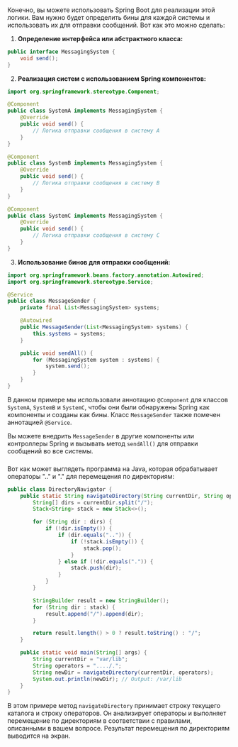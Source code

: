 ###
Конечно, вы можете использовать Spring Boot для реализации этой логики. Вам нужно будет определить бины для каждой системы и использовать их для отправки сообщений. Вот как это можно сделать:

1. **Определение интерфейса или абстрактного класса:**

```java
public interface MessagingSystem {
    void send();
}
```

2. **Реализация систем с использованием Spring компонентов:**

```java
import org.springframework.stereotype.Component;

@Component
public class SystemA implements MessagingSystem {
    @Override
    public void send() {
        // Логика отправки сообщения в систему A
    }
}

@Component
public class SystemB implements MessagingSystem {
    @Override
    public void send() {
        // Логика отправки сообщения в систему B
    }
}

@Component
public class SystemC implements MessagingSystem {
    @Override
    public void send() {
        // Логика отправки сообщения в систему C
    }
}
```

3. **Использование бинов для отправки сообщений:**

```java
import org.springframework.beans.factory.annotation.Autowired;
import org.springframework.stereotype.Service;

@Service
public class MessageSender {
    private final List<MessagingSystem> systems;

    @Autowired
    public MessageSender(List<MessagingSystem> systems) {
        this.systems = systems;
    }

    public void sendAll() {
        for (MessagingSystem system : systems) {
            system.send();
        }
    }
}
```

В данном примере мы использовали аннотацию `@Component` для классов `SystemA`, `SystemB` и `SystemC`, чтобы они были обнаружены Spring как компоненты и созданы как бины. Класс `MessageSender` также помечен аннотацией `@Service`.

Вы можете внедрить `MessageSender` в другие компоненты или контроллеры Spring и вызывать метод `sendAll()` для отправки сообщений во все системы.
###
Вот как может выглядеть программа на Java, которая обрабатывает операторы ".." и "." для перемещения по директориям:

```java
public class DirectoryNavigator {
    public static String navigateDirectory(String currentDir, String operators) {
        String[] dirs = currentDir.split("/");
        Stack<String> stack = new Stack<>();

        for (String dir : dirs) {
            if (!dir.isEmpty()) {
                if (dir.equals("..")) {
                    if (!stack.isEmpty()) {
                        stack.pop();
                    }
                } else if (!dir.equals(".")) {
                    stack.push(dir);
                }
            }
        }

        StringBuilder result = new StringBuilder();
        for (String dir : stack) {
            result.append("/").append(dir);
        }

        return result.length() > 0 ? result.toString() : "/";
    }

    public static void main(String[] args) {
        String currentDir = "var/lib";
        String operators = "..../.";
        String newDir = navigateDirectory(currentDir, operators);
        System.out.println(newDir); // Output: /var/lib
    }
}
```

В этом примере метод `navigateDirectory` принимает строку текущего каталога и строку операторов. Он анализирует операторы и выполняет перемещение по директориям в соответствии с правилами, описанными в вашем вопросе. Результат перемещения по директориям выводится на экран.
###
###
###
###
